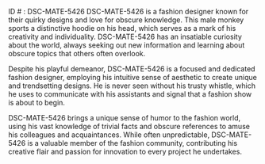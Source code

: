 ID # : DSC-MATE-5426
DSC-MATE-5426 is a fashion designer known for their quirky designs and love for obscure knowledge. This male monkey sports a distinctive hoodie on his head, which serves as a mark of his creativity and individuality. DSC-MATE-5426 has an insatiable curiosity about the world, always seeking out new information and learning about obscure topics that others often overlook. 

Despite his playful demeanor, DSC-MATE-5426 is a focused and dedicated fashion designer, employing his intuitive sense of aesthetic to create unique and trendsetting designs. He is never seen without his trusty whistle, which he uses to communicate with his assistants and signal that a fashion show is about to begin. 

DSC-MATE-5426 brings a unique sense of humor to the fashion world, using his vast knowledge of trivial facts and obscure references to amuse his colleagues and acquaintances. While often unpredictable, DSC-MATE-5426 is a valuable member of the fashion community, contributing his creative flair and passion for innovation to every project he undertakes.